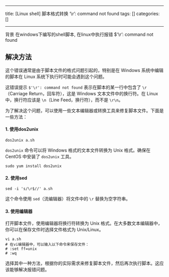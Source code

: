 
--- 
title:  [Linux shell] 脚本格式转换 ‘\r’: command not found 
tags: []
categories: [] 

---
>  
 背景 在windows下编写的shell脚本, 在linux中执行报错 $‘\r’: command not found 


## 解决方法

这个错误通常是由于脚本文件的格式问题引起的，特别是在 Windows 系统中编辑的脚本在 Linux 系统下执行时可能会遇到这个问题。

这错误提示 `$'\r': command not found` 表示在脚本的某一行中包含了 `\r`（Carriage Return，回车符），这是 Windows 文本文件中的换行符。在 Linux 中，换行符应该是 `\n`（Line Feed，换行符），而不是 `\r\n`。

为了解决这个问题，可以使用一些文本编辑器或转换工具来修复脚本文件。下面是一些方法：

#### 1. 使用dos2unix

```
dos2unix a.sh

```

`dos2unix` 命令可以将 Windows 格式的文本文件转换为 Unix 格式。确保在 CentOS 中安装了 `dos2unix` 工具。

`sudo yum install dos2unix`

#### 2. 使用sed

```
sed -i 's/\r$//' a.sh

```

这个命令使用 `sed`（流编辑器）将文件中的 `\r` 替换为空字符串。

#### 3. 使用编辑器

打开脚本文件，使用编辑器将换行符转换为 Unix 格式。在大多数文本编辑器中，你可以在保存文件时选择文件格式为 Unix/Linux。

```
vi a.sh
# 在vi编辑器中，可以输入以下命令来保存文件：
# :set ff=unix
# :wq

```

选择其中一种方法，根据你的实际需求来修复脚本文件，然后再次执行脚本。这应该能够解决报错问题。
